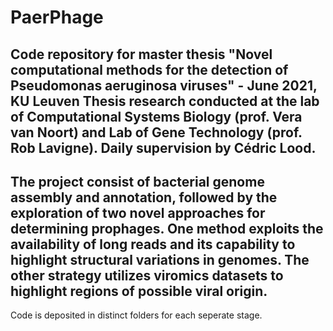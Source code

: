 # PaerPhage

Code repository for master thesis "Novel computational methods for the detection of Pseudomonas aeruginosa viruses" - June 2021, KU Leuven
Thesis research conducted at the lab of Computational Systems Biology (prof. Vera van Noort) and Lab of Gene Technology (prof. Rob Lavigne).
Daily supervision by Cédric Lood.
---
The project consist of bacterial genome **assembly** and annotation, followed by the exploration of two novel approaches for determining prophages.
One method exploits the availability of long reads and its capability to highlight **structural variations** in genomes. 
The other strategy utilizes **viromics** datasets to highlight regions of possible viral origin.
---
Code is deposited in distinct folders for each seperate stage.
